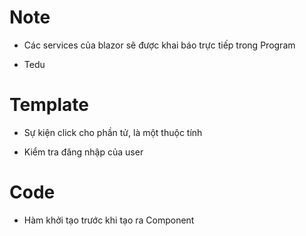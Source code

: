 # Note

-  Các services của blazor sẽ được khai báo trực tiếp trong Program
   <!-- builder.Services.AddTransient<ITaskApiClient, TaskApiClient>() -->

-  Tedu
    <!-- https://github.com/teduinternational/TodoListBlazorWasm -->

# Template

-  Sự kiện click cho phần tử, là một thuộc tính
    <!-- @onclick="()  => OnClickA(1)" -->

-  Kiểm tra đăng nhập của user
   <!--
      <AuthorizeView>
         <Authorized>
            // đã đăng nhập
         </Authorized>
         <NotAuthorized>
            // chưa đăng nhập
         </NotAuthorized>
      </AuthorizeView>
   -->

# Code

-  Hàm khởi tạo trước khi tạo ra Component
   <!-- OnInitializedAsync -->
